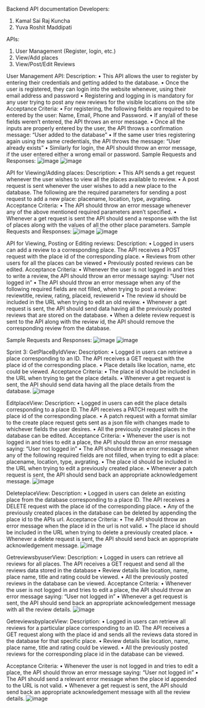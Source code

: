 Backend API documentation
Developers:
1. Kamal Sai Raj Kuncha
2. Yuva Roshit Maddipati


APIs: 
1.	User Management (Register, login, etc.)
2.	View/Add places
3.	View/Post/Edit Reviews

User Management API:
Description:
•	This API allows the user to register by entering their credentials and getting added to the database.
•	Once the user is registered, they can login into the website whenever, using their email address and password
•	Registering and logging in is mandatory for any user trying to post any new reviews for the visible locations on the site
Acceptance Criteria:
•	For registering, the following fields are required to be entered by the user: Name, Email, Phone and Password.
•	If any/all of these fields weren’t entered, the API throws an error message.
•	Once all the inputs are properly entered by the user, the API throws a confirmation message: “User added to the database”
•	If the same user tries registering again using the same credentials, the API throws the message: “User already exists”
•	Similarly for login, the API should throw an error message, if the user entered either a wrong email or password.
Sample Requests and Responses:
![image](https://user-images.githubusercontent.com/38933993/163862284-5f819808-3189-43fc-b5ba-0c8350378ad3.png)
![image](https://user-images.githubusercontent.com/38933993/163862304-33e669b8-bafc-4eda-8bc5-979d03c10cbe.png)

API for Viewing/Adding places:
Description:
•	This API sends a get request whenever the user wishes to view all the places available to review.
•	A post request is sent whenever the user wishes to add a new place to the database. The following are the required parameters for sending a post request to add a new place: placename, location, type, avgrating.
Acceptance Criteria:
•	The API should throw an error message whenever any of the above mentioned required parameters aren’t specified.
•	Whenever a get request is sent the API should send a response with the list of places along with the values of all the other place parameters.
Sample Requests and Responses:
![image](https://user-images.githubusercontent.com/38933993/163862518-ac209298-2c44-498e-896d-5fed39dad9dc.png)
![image](https://user-images.githubusercontent.com/38933993/163862535-1f949a81-c555-4e07-bf2a-a0a72ed7ae05.png)

API for Viewing, Posting or Editing reviews:
Description:
•	Logged in users can add a review to a corresponding place. The API receives a POST request with the place id of the corresponding place.
•	Reviews from other users for all the places can be viewed
•	Previously posted reviews can be edited.
Acceptance Criteria:
•	Whenever the user is not logged in and tries to write a review, the API should throw an error message saying: “User not logged in”
•	The API should throw an error message when any of the following required fields are not filled, when trying to post a review: reviewtitle, review, rating, placeid, reviewerid
•	The review id should be included in the URL when trying to edit an old review.
•	Whenever a get request is sent, the API should send data having all the previously posted reviews that are stored on the database.
•	When a delete review request is sent to the API along with the review id, the API should remove the corresponding review from the database.

Sample Requests and Responses:
![image](https://user-images.githubusercontent.com/38933993/163862699-1c2b9460-aed5-4e20-a51e-ed49d976ab17.png)
![image](https://user-images.githubusercontent.com/38933993/163862720-7275fba5-a6eb-42d9-adb0-ebe9e8073861.png)

Sprint 3:
GetPlaceByIdView:
Description:
•	Logged in users can retrieve a place corresponding to an ID. The API receives a GET request with the place id of the corresponding place.
•	Place details like location, name, etc could be viewed.
Acceptance Criteria:
•	The place id should be included in the URL when trying to get the place details.
•	Whenever a get request is sent, the API should send data having all the place details from the database.
![image](https://user-images.githubusercontent.com/38933993/163862840-17944e3b-e9a2-43c7-8a07-edca911aa14c.png)

EditplaceView:
Description:
•	Logged in users can edit the place details corresponding to a place ID. The API receives a PATCH request with the place id of the corresponding place.
•	A patch request with a format similar to the create place request gets sent as a json file with changes made to whichever fields the user desires.
•	All the previously created places in the database can be edited.
Acceptance Criteria:
•	Whenever the user is not logged in and tries to edit a place, the API should throw an error message saying: “User not logged in”
•	The API should throw an error message when any of the following required fields are not filled, when trying to edit a place: placename, location, type, avgrating.
•	The place id should be included in the URL when trying to edit a previously created place.
•	Whenever a patch request is sent, the API should send back an appropriate acknowledgement message.
![image](https://user-images.githubusercontent.com/38933993/163863186-71ca5bbf-a085-4c20-97c2-25924017ed27.png)

DeleteplaceView:
Description:
•	Logged in users can delete an existing place from the database corresponding to a place ID. The API receives a DELETE request with the place id of the corresponding place.
•	Any of the previously created places in the database can be deleted by appending the place id to the APIs url.
Acceptance Criteria:
•	The API should throw an error message when the place id in the url is not valid.
•	The place id should be included in the URL when trying to delete a previously created place.
•	Whenever a delete request is sent, the API should send back an appropriate acknowledgement message.
![image](https://user-images.githubusercontent.com/38933993/163863281-3c0901f2-c091-4fad-9b07-48b041b31c69.png)

GetreviewsbyuserView:
Description:
•	Logged in users can retrieve all reviews for all places. The API receives a GET request and send all the reviews data stored in the database
•	Review details like location, name, place name, title and rating could be viewed.
•	All the previously posted reviews in the database can be viewed.
Acceptance Criteria:
•	Whenever the user is not logged in and tries to edit a place, the API should throw an error message saying: “User not logged in”
•	Whenever a get request is sent, the API should send back an appropriate acknowledgement message with all the review details.
![image](https://user-images.githubusercontent.com/38933993/163863354-bf1c867a-fc42-427b-b4bd-01700e9bb539.png)

GetreviewsbyplaceView:
Description:
•	Logged in users can retrieve all reviews for a particular place corresponding to an ID. The API receives a GET request along with the place id and sends all the reviews data stored in the database for that specific place.
•	Review details like location, name, place name, title and rating could be viewed.
•	All the previously posted reviews for the corresponding place id in the database can be viewed.


Acceptance Criteria:
•	Whenever the user is not logged in and tries to edit a place, the API should throw an error message saying: “User not logged in”
•	The API should send a relevant error message when the place id appended to the URL is not valid.
•	Whenever a get request is sent, the API should send back an appropriate acknowledgement message with all the review details.
![image](https://user-images.githubusercontent.com/38933993/163863447-26d82807-6c69-4c56-a3ac-b75bee926587.png)



